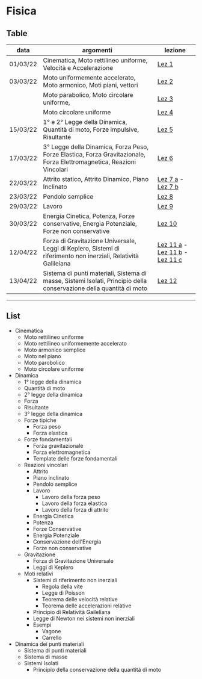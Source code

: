 # Fisica
## Table

| data     | argomenti                                                                                                             | lezione                                                                                                                                                                                                                                                                                  |
| -------- | --------------------------------------------------------------------------------------------------------------------- | ---------------------------------------------------------------------------------------------------------------------------------------------------------------------------------------------------------------------------------------------------------------------------------------- |
| 01/03/22 | Cinematica, Moto rettilineo uniforme, Velocità e Accelerazione                                                        | [Lez 1](1%20Moto%20rettilineo%20uniforme.png)                                                                                                                                                                                                                                            |
| 03/03/22 | Moto uniformemente accelerato, Moto armonico, Moti piani, vettori                                                     | [Lez 2](2%20Moto%20uniformemente%20accelerato,%20Moto%20armonico%20e%20Moti%20piani.png)                                                                                                                                                                                                 |
|          | Moto parabolico, Moto circolare uniforme,                                                                             | [Lez 3](3%20Moto%20parabolico,%20Moto%20circolare%20uniforme.png)                                                                                                                                                                                                                        |
|          | Moto circolare uniforme                                                                                               | [Lez 4](4%20Moto%20circolare%20uniforme.png)                                                                                                                                                                                                                                             |
| 15/03/22 | 1° e 2° Legge della Dinamica, Quantità di moto, Forze impulsive, Risultante                                           | [Lez 5](5%20Dinamica.png)                                                                                                                                                                                                                                                                |
| 17/03/22 | 3° Legge della Dinamica, Forza Peso, Forze Elastica, Forza Gravitazionale, Forza Elettromagnetica, Reazioni Vincolari | [Lez 6](6%20Dinamica,%20Forza%20peso,%20elastica,%20gravitazionale,%20elettromagnetica,%20reazioni%20vincolari.png)                                                                                                                                                                      |
| 22/03/22 | Attrito statico, Attrito Dinamico, Piano Inclinato                                                                    | [Lez 7 a](7%20a%20Attrito%20Radente.png) - [Lez 7 b](7%20b%20Piano%20Inclinato.png)                                                                                                                                                                                                      |
| 23/03/22 | Pendolo semplice                                                                                                      | [Lez 8](8%20Pendolo%20Semplice.png)                                                                                                                                                                                                                                                      |
| 29/03/22 | Lavoro                                                                                                                | [Lez 9](9%20Lavoro.png)                                                                                                                                                                                                                                                                  |
| 30/03/22 | Energia Cinetica, Potenza, Forze conservative, Energia Potenziale, Forze non conservative                             | [Lez 10](10%20Energia%20Cinetica,%20Potenza,%20Forze%20conservative,%20Energia%20Potenziale.png)                                                                                                                                                                                         |
| 12/04/22 | Forza di Gravitazione Universale, Leggi di Keplero, Sistemi di riferimento non inerziali, Relatività Galileiana       | [Lez 11 a](11%20a%20Forza%20di%20Gravitazione%20Universale%20e%20Leggi%20di%20Keplero.png) - [Lez 11 b](11%20b%20Sistemi%20di%20riferimento%20non%20inerziali,%20Relativit%C3%A0%20Galileiana.png) - [Lez 11 c](11%20c%20Esempi%20di%20sistemi%20di%20riferimento%20non%20inerziali.png) |
| 13/04/22 | Sistema di punti materiali, Sistema di masse, Sistemi Isolati, Principio della conservazione della quantità di moto   | [Lez 12](12%20Sistemi%20di%20punti%20materiali,%20Centro%20di%20massa%20di%20un%20sistema,%20Sistemi%20isolati.png)                                                                                                                                                                                                                                                                                         |


--- 

## List
- Cinematica
	- Moto rettilineo uniforme
	- Moto rettilineo uniformemente accelerato
	- Moto armonico semplice
	- Moto nel piano
	- Moto parobolico
	- Moto circolare uniforme
- Dinamica
	- 1° legge della dinamica
	- Quantità di moto
	- 2° legge della dinamica
	- Forza
	- Risultante
	- 3° legge della dinamica
	- Forze tipiche
		- Forza peso
		- Forza elastica
	- Forze fondamentali
		- Forza gravitazionale
		- Forza elettromagnetica
		- Template delle forze fondamentali
	- Reazioni vincolari
	  - Attrito
	  - Piano inclinato
	  - Pendolo semplice
	  - Lavoro
		  - Lavoro della forza peso
		  - Lavoro della forza elastica
		  - Lavoro della forza di attrito
	  - Energia Cinetica
	  - Potenza
	  - Forze Conservative
	  - Energia Potenziale
	  - Conservazione dell'Energia
	  - Forze non conservative
  - Gravitazione
	  - Forza di Gravitazione Universale
	  - Leggi di Keplero
  - Moti relativi
	  - Sistemi di riferimento non inerziali
		  - Regola della vite
		  - Legge di Poisson
		  - Teorema delle velocità relative
		  - Teorema delle accelerazioni relative
	  - Principio di Relatività Gaileliana
	  - Legge di Newton nei sistemi non inerziali
	  - Esempi
		  - Vagone
		  - Carrello
- Dinamica dei punti materiali
	- Sistema di punti materiali
	- Sistema di masse
	- Sistemi Isolati
		- Principio della conservazione della quantità di moto